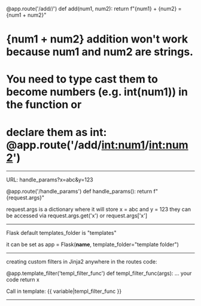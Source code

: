 @app.route('/add/<num1>/<num2>')
def add(num1, num2):
    return f"{num1} + {num2} = {num1 + num2}"

# {num1 + num2} addition won't work because num1 and num2 are strings.
# You need to type cast them to become numbers (e.g. int(num1)) in the function or
# declare them as int: @app.route('/add/<int:num1>/<int:num2>')

-----

URL: handle_params?x=abc&y=123

@app.route('/handle_params')
def handle_params():
    return f"{request.args}"

request.args is a dictionary where it will store x = abc and y = 123
they can be accessed via request.args.get('x') or request.args['x']

-----

Flask default templates_folder is "templates"

it can be set as app = Flask(__name__, template_folder="template folder")

-----

creating custom filters in Jinja2
anywhere in the routes code:

@app.template_filter('templ_filter_func')
def templ_filter_func(args):
    ... your code
    return x

Call in template:
{{ variable|templ_filter_func }}

-----


